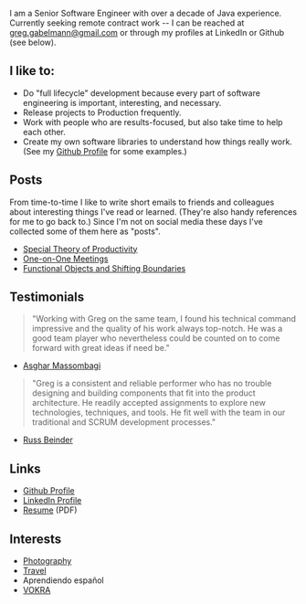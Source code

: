 I am a Senior Software Engineer with over a decade of Java experience. Currently seeking remote contract work -- I can be reached at greg.gabelmann@gmail.com or through my profiles at LinkedIn or Github (see below).

## I like to:

* Do "full lifecycle" development because every part of software engineering is important, interesting, and necessary.
* Release projects to Production frequently.
* Work with people who are results-focused, but also take time to help each other.
* Create my own software libraries to understand how things really work. (See my [Github Profile](https://github.com/ggabelmann/) for some examples.)

## Posts

From time-to-time I like to write short emails to friends and colleagues about interesting things I've read or learned. (They're also handy references for me to go back to.) Since I'm not on social media these days I've collected some of them here as "posts".

* [Special Theory of Productivity](productivity.md)
* [One-on-One Meetings](one-on-ones.md)
* [Functional Objects and Shifting Boundaries](values.md)

## Testimonials

> "Working with Greg on the same team, I found his technical command impressive and the quality of his work always top-notch. He was a good team player who nevertheless could be counted on to come forward with great ideas if need be."
* [Asghar Massombagi](https://www.linkedin.com/in/asgharmassombagi/)

> "Greg is a consistent and reliable performer who has no trouble designing and building components that fit into the product architecture. He readily accepted assignments to explore new technologies, techniques, and tools. He fit well with the team in our traditional and SCRUM development processes."
* [Russ Beinder](https://www.linkedin.com/in/beinder/)

## Links

* [Github Profile](https://github.com/ggabelmann/)
* [LinkedIn Profile](https://linkedin.com/in/greg-gabelmann-1878574)
* [Resume](greg_gabelmann_resume.pdf) (PDF)

## Interests

* [Photography](https://s3.amazonaws.com/ggabelmann/index.html)
* [Travel](https://s3.amazonaws.com/ggabelmann/travel/index.html)
* Aprendiendo español
* [VOKRA](http://www.orphankittenrescue.com/)
